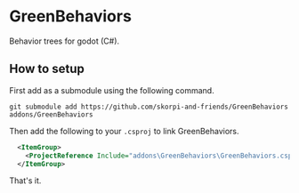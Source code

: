 # GreenBehaviors

Behavior trees for godot (C#).

## How to setup

First add as a submodule using the following command.

```shell
git submodule add https://github.com/skorpi-and-friends/GreenBehaviors addons/GreenBehaviors
```

Then add the following to your `.csproj` to link GreenBehaviors.

```xml
  <ItemGroup>
    <ProjectReference Include="addons\GreenBehaviors\GreenBehaviors.csproj" />
  </ItemGroup>
```

That's it.

